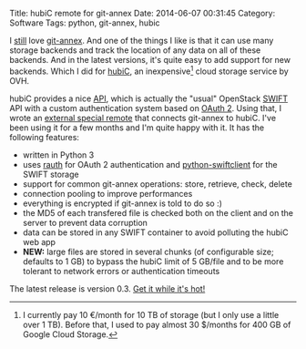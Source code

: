 Title: hubiC remote for git-annex
Date: 2014-06-07 00:31:45
Category: Software
Tags: python, git-annex, hubic

I [still][zsh-completion] love [git-annex][]. And one of the things I like is that it can use many storage backends and
track the location of any data on all of these backends. And in the latest versions, it's quite easy to add support for
new backends. Which I did for [hubiC][], an inexpensive[^1] cloud storage service by OVH.

hubiC provides a nice [API][], which is actually the "usual" OpenStack [SWIFT][] API with a custom authentication system
based on [OAuth 2][]. Using that, I wrote an [external special remote][] that connects git-annex to hubiC. I've been
using it for a few months and I'm quite happy with it. It has the following features:

- written in Python 3
- uses [rauth][] for OAuth 2 authentication and [python-swiftclient][] for the SWIFT storage
- support for common git-annex operations: store, retrieve, check, delete
- connection pooling to improve performances
- everything is encrypted if git-annex is told to do so :)
- the MD5 of each transfered file is checked both on the client and on the server to prevent data corruption
- data can be stored in any SWIFT container to avoid polluting the hubiC web app
- **NEW:** large files are stored in several chunks (of configurable size; defaults to 1 GB) to bypass the hubiC limit of
  5 GB/file and to be more tolerant to network errors or authentication timeouts

The latest release is version 0.3. [Get it while it's hot!][git-annex-remote-hubic]

[API]: https://api.hubic.com/
[OAuth 2]: http://oauth.net/2/
[SWIFT]: http://docs.openstack.org/developer/swift/
[external special remote]: http://git-annex.branchable.com/design/external_special_remote_protocol/
[git-annex-remote-hubic]: https://github.com/Schnouki/git-annex-remote-hubic
[git-annex]: http://git-annex.branchable.com
[hubiC]: https://hubic.com/
[python-swiftclient]: https://github.com/openstack/python-swiftclient
[rauth]: https://rauth.readthedocs.org/en/latest/
[zsh-completion]: /posts/2014/05/28/zsh-completion-for-git-annex/

[^1]: I currently pay 10 €/month for 10 TB of storage (but I only use a little over 1 TB). Before that, I used to pay
almost 30 $/months for 400 GB of Google Cloud Storage.
